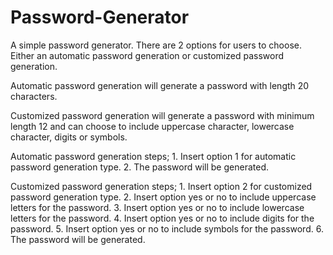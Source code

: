 # Password-Generator
A simple password generator.
There are 2 options for users to choose. Either an automatic password generation or customized password generation.

Automatic password generation will generate a password with length 20 characters.

Customized password generation will generate a password with minimum length 12 and can choose to include uppercase character, lowercase character, digits or symbols.

Automatic password generation steps;
	1. Insert option 1 for automatic password generation type.
  2. The password will be generated.

Customized password generation steps;
	1. Insert option 2 for customized password generation type.
	2. Insert option yes or no to include uppercase letters for the password.
	3. Insert option yes or no to include lowercase letters for the password.
	4. Insert option yes or no to include digits for the password.
	5. Insert option yes or no to include symbols for the password.
	6. The password will be generated.
